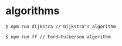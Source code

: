 # algorithms

```$ npm run dijkstra // Dijkstra's algorithm```

```$ npm run ff // Ford–Fulkerson algorithm```
